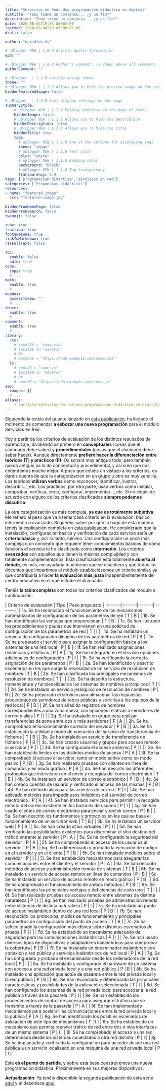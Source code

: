```yaml
---
title: "Servicios en Red: Una programación didáctica en espiral"
subtitle: "Todo tiene un comienzo... ¿y un fin?"
description: "Todo tiene un comienzo... ¿y un fin?"
date: 2020-08-04T19:03:00+02:00
lastmod: 2020-08-04T19:03:00+02:00
draft: false

author: "davidlms.es"

# uBlogger NEW | 1.0.0 Article Update Information
upd: ""

# uBlogger NEW | 1.0.0 Author's comment, is shown above all comments
authorComment: ""

# uBlogger  | 1.2.0 article design theme
theme: ""
# uBlogger NEW | 1.2.0 Allows you to hide the preview image on the article page
hiddenFeaturedImage: false

# uBlogger  | 1.2.0 Post display settings on the page
summaryStyle:
    # uBlogger NEW | 1.1.0 Display previews on the page of posts
    hiddenImage: false
    # uBlogger NEW | 1.1.0 Allows you to hide the description
    hiddenDescription: false
    # uBlogger NEW | 1.1.0 Allows you to hide the title
    hiddenTitle: true
    tags:
      # uBlogger NEW | 1.1.0 One of the options for displaying tags
      theme: "image"
      # uBlogger NEW | 1.1.0 Text color
      color: "white"
      # uBlogger NEW | 1.1.0 Backing color
      background: "black"
      # uBlogger NEW | 1.1.0 Tag transparency
      transparency: 0.9
tags: ['programacion didactica','servicios en red']
categories: ['Propuestas didácticas']
resources:
- name: "featured-image"
  src: "featured-image.jpg"
  
hiddenFromHomePage: false
hiddenFromSearch: false
twemoji: false

ruby: true
fraction: true
fontawesome: true
linkToMarkdown: true
rssFullText: false

toc:
  enable: false
  auto: true
code:
  copy: true
  # ...
math:
  enable: true
  # ...
mapbox:
  accessToken: ""
  # ...
share:
  enable: true
  # ...
comment:
  enable: true
  # ...
library:
  css:
    # someCSS = "some.css"
    # located in "assets/"
    # Or
    # someCSS = "https://cdn.example.com/some.css"
  js:
    # someJS = "some.js"
    # located in "assets/"
    # Or
    # someJS = "https://cdn.example.com/some.js"
seo:
  images: []
  # ...
aliases:
    - /article/servicios-en-red-una-programación-didáctica-en-espiral/
---
```


Siguiendo la estela del guante lanzado en [esta publicación](https://davidlms.com/article/girando-alrededor-del-aprendizaje-una-programaci%C3%B3n-did%C3%A1ctica-en-espiral/), ha llegado el momento de comenzar **a esbozar una nueva programación** para el módulo Servicios en Red.

Voy a partir de los criterios de evaluación de los distintos resultados de aprendizaje, dividiéndolos primero en **conceptuales** (cosas que el alumnado debe saber) y **procedimentales** (cosas que el alumnado debe saber hacer). Aunque directamente **prefiero hacer la diferenciación entre teóricos (T) y prácticos (P)**. Os sonará muy antiguo todo, pero también queda antiguo ya lo de conceptual y procedimental, y así creo que nos entendemos mucho mejor. A poco que echéis un vistazo a los criterios, os daréis cuenta de que la categorización en un grupo u otro es muy sencilla. Los teóricos **utilizan verbos** como reconocer, identificar, ilustrar, describir…, etc. Los prácticos, por otra parte, usan verbos como instalar, comprobar, verificar, crear, configurar, implementar…, etc. Si no estáis de acuerdo con alguno de los criterios clasificados **siempre podemos discutirlo**.

La otra categorización es más compleja, **ya que es totalmente subjetiva**. Me refiero al peso que va a tener cada criterio en la evaluación: básico, intermedio o avanzado. Si queréis saber por qué lo hago de esta manera, tenéis la explicación completa en [esta publicación](https://davidlms.com/article/evaluar-por-resultados-de-aprendizaje-y-criterios-de-evaluaci%C3%B3n-sin-morir-en-el-intento/). He considerado que la instalación, configuración básica y verificación de cada servicio sería un **criterio básico** y, por lo tanto, mínimo. Una configuración un poco más compleja o un concepto que requiere tener conocimientos básicos de cómo funciona el servicio lo he clasificado como **intermedio**. Los criterios **avanzados** son aquellos que tienen la máxima complejidad y son totalmente complementarios. Esta clasificación está totalmente **abierta al debate**, es más, me ayudaría muchísimo que se discutiera y que todos los docentes que impartimos el módulo estableciésemos un criterio similar, ya que contribuiría a hacer **la evaluación más justa** independientemente del centro educativo en el que estudie el alumnado.

Tenéis **la tabla completa** con todos los criterios clasificados del módulo a continuación:

| Criterio de evaluación | Tipo | Peso propuesto |
|:------:|:------:|:------:|:-------:|
|   1a. Se ha reconocido el funcionamiento de los mecanismos automatizados de configuración de los parámetros de red   |   T   |   B |
|   1b. Se han identificado las ventajas que proporcionan   |   T   |   B |
|   1c. Se han ilustrado los procedimientos y pautas que intervienen en una solicitud de configuración de los parámetros de red   |   T   |   I |
|   1d. Se ha instalado un servicio de configuración dinámica de los parámetros de red   |   P   |   B |
|   1e. Se ha preparado el servicio para asignar la configuración básica a los sistemas de una red local   |   P   |   B |
|   1f. Se han realizado asignaciones dinámicas y estáticas   |   P   |   B |
|   1g. Se han integrado en el servicio opciones adicionales de configuración   |   P   |   I |
|   1h. Se ha verificando la correcta asignación de los parámetros   |   P   |   B |
|   2a. Se han identificado y descrito escenarios en los que surge la necesidad de un servicio de resolución de nombres   |   T   |   B |
|   2b. Se han clasificado los principales mecanismos de resolución de nombres   |   T   |   I |
|   2c. Se ha descrito la estructura, nomenclatura y funcionalidad de los sistemas de nombres jerárquicos   |   T   |   I |
|   2d. Se ha instalado un servicio jerárquico de resolución de nombres   |   P   |   B |
|   2e. Se ha preparado el servicio para almacenar las respuestas procedentes de servidores de redes públicas y servirlas a los equipos de la red local   |   P   |   B |
|   2f. Se han añadido registros de nombres correspondientes a una zona nueva, con opciones relativas a servidores de correo y alias   |   P   |   I |
|   2g. Se ha trabajado en grupo para realizar transferencias de zona entre dos o más servidores   |   P   |   A |
|   2h. Se ha comprobado el funcionamiento correcto del servidor   |   P   |   B |
|   3a. Se ha establecido la utilidad y modo de operación del servicio de transferencia de ficheros   |   T   |   B |
|   3b. Se ha instalado un servicio de transferencia de ficheros   |   P   |   B |
|   3c. Se han creado usuarios y grupos para acceso remoto al servidor   |   P   |   I |
|   3d. Se ha configurado el acceso anónimo   |   P   |   I |
|   3e. Se han establecido límites en los distintos modos de acceso   |   P   |   A |
|   3f. Se ha comprobado el acceso al servidor, tanto en modo activo como en modo pasivo   |   P   |   B |
|   3g. Se han realizado pruebas con clientes en línea de comandos y en modo gráfico   |   P   |   B |
|   4a. Se han descrito los diferentes protocolos que intervienen en el envío y recogida del correo electrónico   |   T   |   B |
|   4b. Se ha instalado un servidor de correo electrónico   |   P   |   B |
|   4c. Se han creado cuentas de usuario y verificado el acceso de las mismas   |   P   |   B |
|   4d. Se han definido alias para las cuentas de correo   |   P   |   I |
|   4e. Se han aplicado métodos para impedir usos indebidos del servidor de correo electrónico   |   P   |   A |
|   4f. Se han instalado servicios para permitir la recogida remota del correo existente en los buzones de usuario   |   P   |   I |
|   4g. Se han usado clientes de correo electrónico para enviar y recibir correo   |   P   |   B |
|   5a. Se han descrito los fundamentos y protocolos en los que se basa el funcionamiento de un servidor web   |   T   |   B |
|   5b. Se ha instalado un servidor web   |   P   |   B |
|   5c. Se han creado sitios virtuales  |   P   |   I |
|   5d. Se han verificado las posibilidades existentes para discriminar el sitio destino del tráfico entrante al servidor   |   P   |   A |
|   5e. Se ha configurado la seguridad del servidor   |   P   |  A  |
|   5f. Se ha comprobando el acceso de los usuarios al servidor   |   P   |   B |
|   5g. Se ha diferenciado y probado la ejecución de código en el servidor y en el cliente   |   P   |   B |
|   5h. Se han instalado módulos sobre el servidor   |   P   |   I |
|   5i. Se han establecido mecanismos para asegurar las comunicaciones entre el cliente y el servidor   |   P   |  A  |
|   6a. Se han descrito métodos de acceso y administración remota de sistemas   |   T   |   B |
|   6b. Se ha instalado un servicio de acceso remoto en línea de comandos   |   P   |   B |
|   6c. Se ha instalado un servicio de acceso remoto en modo gráfico   |   P   |   B |
|   6d. Se ha comprobado el funcionamiento de ambos métodos   |   P   |   B |
|   6e. Se han identificado las principales ventajas y deficiencias de cada uno   |   T   |   I |
|   6f. Se han realizado pruebas de acceso remoto entre sistemas de distinta naturaleza   |   P   |   I |
|   6g. Se han realizado pruebas de administración remota entre sistemas de distinta naturaleza   |   P   |   I |
|   7a. Se ha instalado un punto de acceso inalámbrico dentro de una red local   |   P   |   B |
|   7b. Se han reconocido los protocolos, modos de funcionamiento y principales parámetros de configuración del punto de acceso   |   T   |   B |
|   7c. Se ha seleccionado la configuración más idónea sobre distintos escenarios de prueba   |   P   |   I |
|   7d. Se ha establecido un mecanismo adecuado de seguridad para las comunicaciones inalámbricas   |   P   |   I |
|   7e. Se han usado diversos tipos de dispositivos y adaptadores inalámbricos para comprobar la cobertura   |   P   |   B |
|   7f. Se ha instalado un encaminador inalámbrico con conexión a red pública y servicios inalámbricos de red local   |   P   |   A |
|   7g. Se ha configurado y probado el encaminador desde los ordenadores de la red local   |   P   |   I |
|   8a. Se ha instalado y configurado el hardware de un sistema con acceso a una red privada local y a una red pública   |   P   |   B |
|   8b. Se ha instalado una aplicación que actúe de pasarela entre la red privada local y la red pública   |   P   |   B |
|   8c. Se han reconocido y diferenciado las principales características y posibilidades de la aplicación seleccionada   |   T   |   I |
|   8d. Se han configurado los sistemas de la red privada local para acceder a la red pública a través de la pasarela   |   P   |   I |
|   8e. Se han establecido los procedimientos de control de acceso para asegurar el tráfico que se transmite a través de la pasarela   |   P   |   A |
|   8f. Se han implementado mecanismos para acelerar las comunicaciones entre la red privada local y la pública   |   P   |   A |
|   8g. Se han identificado los posibles escenarios de aplicación de este tipo de mecanismos  |   T   |   I |
|   8h. Se ha establecido un mecanismo que permita reenviar tráfico de red entre dos o más interfaces de un mismo sistema   |   P   |   I |
|   8i. Se ha comprobado el acceso a una red determinada desde los sistemas conectados a otra red distinta   |   P   |   I |
|   8j. Se ha implantado y verificado la configuración para acceder desde una red pública a un servicio localizado en una máquina de una red privada local   |   P   |   I |

Este **es el punto de partida**, y sobre esta base construiremos una nueva programación didáctica. Próximamente en sus mejores dispositivos.

**Actualización**: Ya tenéis disponible la segunda publicación de esta serie [aquí](https://davidlms.com/article/servicios-en-red-una-programaci%C3%B3n-did%C3%A1ctica-en-espiral-ii/) y el desenlace [aquí](https://davidlms.com/article/servicios-en-red-una-programaci%C3%B3n-did%C3%A1ctica-en-espiral-y-iii/).
